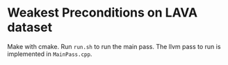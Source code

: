 # Weakest Preconditions on LAVA dataset

Make with cmake. Run `run.sh` to run the main pass. The llvm pass to run is implemented in `MainPass.cpp`. 

